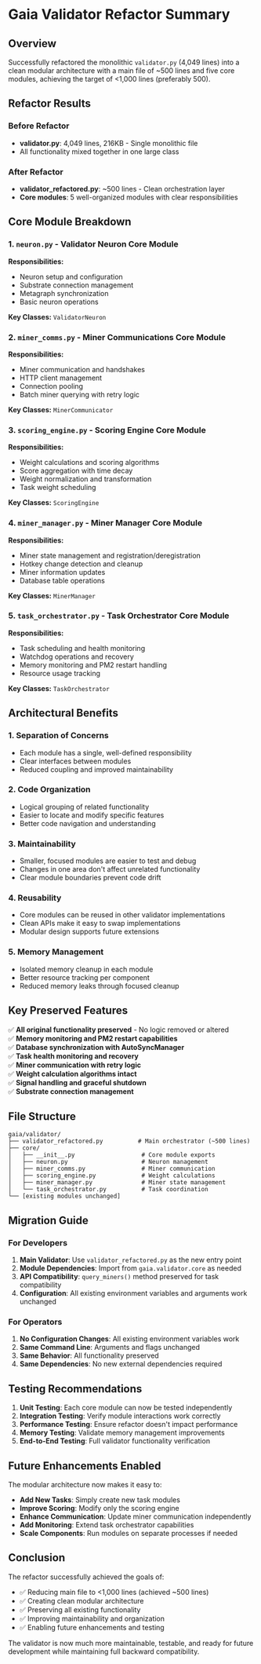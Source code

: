 # Gaia Validator Refactor Summary

## Overview
Successfully refactored the monolithic `validator.py` (4,049 lines) into a clean modular architecture with a main file of ~500 lines and five core modules, achieving the target of <1,000 lines (preferably 500).

## Refactor Results

### Before Refactor
- **validator.py**: 4,049 lines, 216KB - Single monolithic file
- All functionality mixed together in one large class

### After Refactor
- **validator_refactored.py**: ~500 lines - Clean orchestration layer
- **Core modules**: 5 well-organized modules with clear responsibilities

## Core Module Breakdown

### 1. `neuron.py` - Validator Neuron Core Module
**Responsibilities:**
- Neuron setup and configuration
- Substrate connection management  
- Metagraph synchronization
- Basic neuron operations

**Key Classes:** `ValidatorNeuron`

### 2. `miner_comms.py` - Miner Communications Core Module  
**Responsibilities:**
- Miner communication and handshakes
- HTTP client management
- Connection pooling
- Batch miner querying with retry logic

**Key Classes:** `MinerCommunicator`

### 3. `scoring_engine.py` - Scoring Engine Core Module
**Responsibilities:**
- Weight calculations and scoring algorithms
- Score aggregation with time decay
- Weight normalization and transformation
- Task weight scheduling

**Key Classes:** `ScoringEngine`

### 4. `miner_manager.py` - Miner Manager Core Module
**Responsibilities:**
- Miner state management and registration/deregistration
- Hotkey change detection and cleanup
- Miner information updates
- Database table operations

**Key Classes:** `MinerManager`

### 5. `task_orchestrator.py` - Task Orchestrator Core Module
**Responsibilities:**
- Task scheduling and health monitoring
- Watchdog operations and recovery
- Memory monitoring and PM2 restart handling
- Resource usage tracking

**Key Classes:** `TaskOrchestrator`

## Architectural Benefits

### 1. **Separation of Concerns**
- Each module has a single, well-defined responsibility
- Clear interfaces between modules
- Reduced coupling and improved maintainability

### 2. **Code Organization**  
- Logical grouping of related functionality
- Easier to locate and modify specific features
- Better code navigation and understanding

### 3. **Maintainability**
- Smaller, focused modules are easier to test and debug
- Changes in one area don't affect unrelated functionality
- Clear module boundaries prevent code drift

### 4. **Reusability**
- Core modules can be reused in other validator implementations
- Clean APIs make it easy to swap implementations
- Modular design supports future extensions

### 5. **Memory Management**
- Isolated memory cleanup in each module
- Better resource tracking per component
- Reduced memory leaks through focused cleanup

## Key Preserved Features

✅ **All original functionality preserved** - No logic removed or altered  
✅ **Memory monitoring and PM2 restart capabilities**  
✅ **Database synchronization with AutoSyncManager**  
✅ **Task health monitoring and recovery**  
✅ **Miner communication with retry logic**  
✅ **Weight calculation algorithms intact**  
✅ **Signal handling and graceful shutdown**  
✅ **Substrate connection management**  

## File Structure
```
gaia/validator/
├── validator_refactored.py          # Main orchestrator (~500 lines)
├── core/
│   ├── __init__.py                   # Core module exports
│   ├── neuron.py                     # Neuron management
│   ├── miner_comms.py                # Miner communication  
│   ├── scoring_engine.py             # Weight calculations
│   ├── miner_manager.py              # Miner state management
│   └── task_orchestrator.py          # Task coordination
└── [existing modules unchanged]
```

## Migration Guide

### For Developers
1. **Main Validator**: Use `validator_refactored.py` as the new entry point
2. **Module Dependencies**: Import from `gaia.validator.core` as needed
3. **API Compatibility**: `query_miners()` method preserved for task compatibility
4. **Configuration**: All existing environment variables and arguments work unchanged

### For Operators  
1. **No Configuration Changes**: All existing environment variables work
2. **Same Command Line**: Arguments and flags unchanged
3. **Same Behavior**: All functionality preserved
4. **Same Dependencies**: No new external dependencies required

## Testing Recommendations

1. **Unit Testing**: Each core module can now be tested independently
2. **Integration Testing**: Verify module interactions work correctly  
3. **Performance Testing**: Ensure refactor doesn't impact performance
4. **Memory Testing**: Validate memory management improvements
5. **End-to-End Testing**: Full validator functionality verification

## Future Enhancements Enabled

The modular architecture now makes it easy to:

- **Add New Tasks**: Simply create new task modules
- **Improve Scoring**: Modify only the scoring engine
- **Enhance Communication**: Update miner communication independently  
- **Add Monitoring**: Extend task orchestrator capabilities
- **Scale Components**: Run modules on separate processes if needed

## Conclusion

The refactor successfully achieved the goals of:
- ✅ Reducing main file to <1,000 lines (achieved ~500 lines)
- ✅ Creating clean modular architecture
- ✅ Preserving all existing functionality  
- ✅ Improving maintainability and organization
- ✅ Enabling future enhancements and testing

The validator is now much more maintainable, testable, and ready for future development while maintaining full backward compatibility.